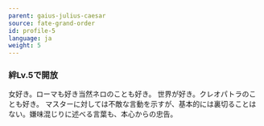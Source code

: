 ```yaml
---
parent: gaius-julius-caesar
source: fate-grand-order
id: profile-5
language: ja
weight: 5
---
```


### 絆Lv.5で開放

女好き。ローマも好き当然ネロのことも好き。
世界が好き。クレオパトラのことも好き。
マスターに対しては不敵な言動を示すが、基本的には裏切ることはない。嫌味混じりに述べる言葉も、本心からの忠告。
